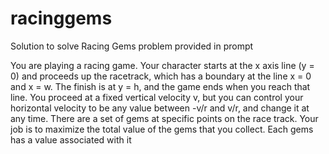 # racinggems
Solution to solve Racing Gems problem provided in prompt 



You are playing a racing game. Your character starts at the x axis line (y = 0)
and proceeds up the racetrack, which has a boundary at the line x = 0 and
x = w. The finish is at y = h, and the game ends when you reach that line.
You proceed at a fixed vertical velocity v, but you can control your horizontal
velocity to be any value between -v/r and v/r, and change it at any time.
There are a set of gems at specific points on the race track. Your job is to
maximize the total value of the gems that you collect. Each gems has a value
associated with it
